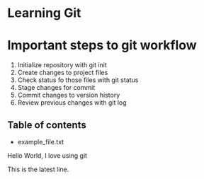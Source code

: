 # Learning Git

# Important steps to git workflow

1. Initialize repository with git init
2. Create changes to project files
3. Check status fo those files with git status
4. Stage changes for commit
5. Commit changes to version history
6. Review previous changes with git log

## Table of contents

- example_file.txt

Hello World, I love using git

This is the latest line. 
